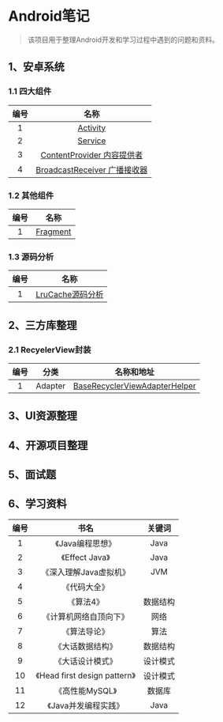 # Android笔记

> 该项目用于整理Android开发和学习过程中遇到的问题和资料。

## 1、安卓系统

### 1.1 四大组件

|编号|名称|
|:-:|:-:|
|1|[Activity](四大组件/Activity.md)|
|2|[Service](四大组件/Service.md)|
|3|[ContentProvider 内容提供者](四大组件/ContentProvider.md)|
|4|[BroadcastReceiver 广播接收器](四大组件/BroadcastReceiver.md)|

### 1.2 其他组件

|编号|名称|
|:-:|:-:|
|1|[Fragment](四大组件/Fragment.md)|

### 1.3 源码分析

|编号|名称|
|:-:|:-:|
|1|[LruCache源码分析](源码/LruCache.md)|

## 2、三方库整理

### 2.1 RecyelerView封装

|编号|分类|名称和地址|
|:-:|:-:|:-:|
|1|Adapter|[BaseRecyclerViewAdapterHelper](https://github.com/CymChad/BaseRecyclerViewAdapterHelper)|

## 3、UI资源整理

## 4、开源项目整理

## 5、面试题

## 6、学习资料

|编号|书名|关键词|
|:-:|:-:|:-:|
|1|《Java编程思想》|Java|
|2|《Effect Java》|Java|
|3|《深入理解Java虚拟机》|JVM|
|4|《代码大全》||
|5|《算法4》|数据结构|
|6|《计算机网络自顶向下》|网络|
|7|《算法导论》|算法|
|8|《大话数据结构》|数据结构|
|9|《大话设计模式》|设计模式|
|10|《Head first design pattern》|设计模式|
|11|《高性能MySQL》|数据库|
|12|《Java并发编程实践》|Java|
